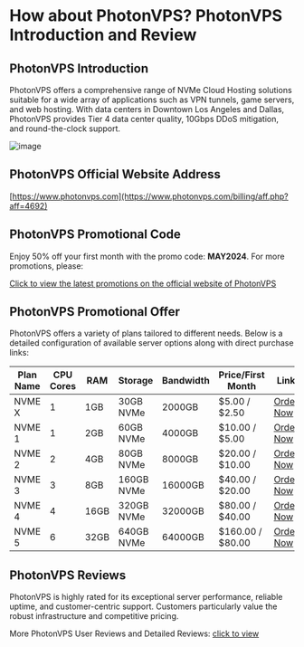 # How about PhotonVPS? PhotonVPS Introduction and Review

## PhotonVPS Introduction
PhotonVPS offers a comprehensive range of NVMe Cloud Hosting solutions suitable for a wide array of applications such as VPN tunnels, game servers, and web hosting. With data centers in Downtown Los Angeles and Dallas, PhotonVPS provides Tier 4 data center quality, 10Gbps DDoS mitigation, and round-the-clock support.

![image](https://github.com/nmaximo515/PhotonVPS/assets/169773848/c7c8907c-fcf3-45c2-8b19-a145e5d67780)

## PhotonVPS Official Website Address
[https://www.photonvps.com](https://www.photonvps.com/billing/aff.php?aff=4692)

## PhotonVPS Promotional Code
Enjoy 50% off your first month with the promo code: **MAY2024**. For more promotions, please:

[Click to view the latest promotions on the official website of PhotonVPS](https://www.photonvps.com/billing/aff.php?aff=4692)

## PhotonVPS Promotional Offer
PhotonVPS offers a variety of plans tailored to different needs. Below is a detailed configuration of available server options along with direct purchase links:

| Plan Name  | CPU Cores | RAM   | Storage     | Bandwidth     | Price/First Month  | Link                                                                                         |
|------------|-----------|-------|-------------|---------------|--------------------|----------------------------------------------------------------------------------------------|
| NVME X     | 1         | 1GB   | 30GB NVMe   | 2000GB        | $5.00 / $2.50      | [Order Now](https://www.photonvps.com/billing/aff.php?aff=4692)                                   |
| NVME 1     | 1         | 2GB   | 60GB NVMe   | 4000GB        | $10.00 / $5.00     | [Order Now](https://www.photonvps.com/billing/aff.php?aff=4692)                                   |
| NVME 2     | 2         | 4GB   | 80GB NVMe   | 8000GB        | $20.00 / $10.00    | [Order Now](https://www.photonvps.com/billing/aff.php?aff=4692)                                   |
| NVME 3     | 3         | 8GB   | 160GB NVMe  | 16000GB       | $40.00 / $20.00    | [Order Now](https://www.photonvps.com/billing/aff.php?aff=4692)                                   |
| NVME 4     | 4         | 16GB  | 320GB NVMe  | 32000GB       | $80.00 / $40.00    | [Order Now](https://www.photonvps.com/billing/aff.php?aff=4692)                                   |
| NVME 5     | 6         | 32GB  | 640GB NVMe  | 64000GB       | $160.00 / $80.00   | [Order Now](https://www.photonvps.com/billing/aff.php?aff=4692)                                   |

## PhotonVPS Reviews
PhotonVPS is highly rated for its exceptional server performance, reliable uptime, and customer-centric support. Customers particularly value the robust infrastructure and competitive pricing.

More PhotonVPS User Reviews and Detailed Reviews: [click to view](https://www.photonvps.com/billing/aff.php?aff=4692)

